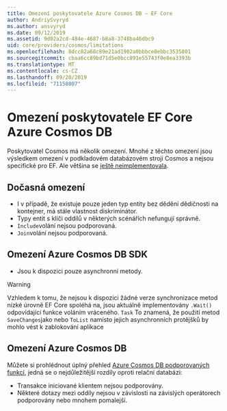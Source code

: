 ```yaml
---
title: Omezení poskytovatele Azure Cosmos DB – EF Core
author: AndriySvyryd
ms.author: ansvyryd
ms.date: 09/12/2019
ms.assetid: 9d02a2cd-484e-4687-b8a8-3748ba46dbc9
uid: core/providers/cosmos/limitations
ms.openlocfilehash: 8dcc82a68c89e21ad1902a0bbbce8ebbc3535801
ms.sourcegitcommit: cbaa6cc89bd71d5e0bcc891e55743f0e8ea3393b
ms.translationtype: MT
ms.contentlocale: cs-CZ
ms.lasthandoff: 09/20/2019
ms.locfileid: "71150807"
---
```

# <a name="ef-core-azure-cosmos-db-provider-limitations"></a>Omezení poskytovatele EF Core Azure Cosmos DB

Poskytovatel Cosmos má několik omezení. Mnohé z těchto omezení jsou výsledkem omezení v podkladovém databázovém stroji Cosmos a nejsou specifické pro EF. Ale většina se [ještě neimplementovala](https://github.com/aspnet/EntityFrameworkCore/issues?page=1&q=is%3Aissue+is%3Aopen+Cosmos+in%3Atitle+label%3Atype-enhancement+sort%3Areactions-%2B1-desc).

## <a name="temporary-limitations"></a>Dočasná omezení

- I v případě, že existuje pouze jeden typ entity bez dědění dědičnosti na kontejner, má stále vlastnost diskriminátor.
- Typy entit s klíči oddílů v některých scénářích nefungují správně.
- `Include`volání nejsou podporovaná.
- `Join`volání nejsou podporovaná.

## <a name="azure-cosmos-db-sdk-limitations"></a>Omezení Azure Cosmos DB SDK

- Jsou k dispozici pouze asynchronní metody.

> [!WARNING]
> Vzhledem k tomu, že nejsou k dispozici žádné verze synchronizace metod nízké úrovně EF Core spoléhá na, jsou aktuálně implementovány `.Wait()` odpovídající funkce voláním vráceného. `Task` To znamená, že použití metod `SaveChanges`jako nebo `ToList` namísto jejich asynchronních protějšků by mohlo vést k zablokování aplikace

## <a name="azure-cosmos-db-limitations"></a>Omezení Azure Cosmos DB

Můžete si prohlédnout úplný přehled [Azure Cosmos DB podporovaných funkcí](https://docs.microsoft.com/en-us/azure/cosmos-db/modeling-data), jedná se o nejdůležitější rozdíly oproti relační databázi:

- Transakce iniciované klientem nejsou podporovány.
- Některé dotazy mezi oddíly nejsou v závislosti na závislých operátorech podporovány nebo mnohem pomalejší.